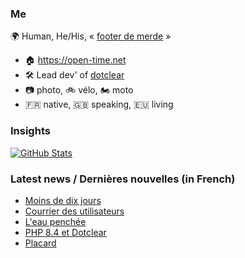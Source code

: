 ### Me

🌍 Human, He/His, « [footer de merde](https://open-time.net/post/2013/07/17/La-veritable-histoire-du-Footer-de-merde-) » 
* 🏠 https://open-time.net 
* 🛠️ Lead dev' of [dotclear](https://git.dotclear.org/dev/dotclear)
* 📷 photo, 🚲 vélo, 🏍️ moto 
* 🇫🇷 native, 🇬🇧 speaking, 🇪🇺 living

### Insights

[![GitHub Stats](https://github-readme-stats-sigma-five.vercel.app/api?username=franck-paul)](https://github.com/franck-paul)

### Latest news / Dernières nouvelles (in French)

<!-- BLOG-POST-LIST:START -->
- [Moins de dix jours](https://open-time.net/post/2024/11/04/Moins-de-dix-jours)
- [Courrier des utilisateurs](https://open-time.net/post/2024/11/03/Courrier-des-utilisateurs)
- [L&#39;eau penchée](https://open-time.net/post/2024/11/02/L-eau-penchee)
- [PHP 8.4 et Dotclear](https://open-time.net/post/2024/11/01/PHP-84-et-Dotclear)
- [Placard](https://open-time.net/post/2024/10/31/Placard)
<!-- BLOG-POST-LIST:END -->
